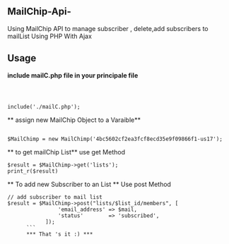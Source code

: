 ## MailChip-Api-


Using MailChip API to manage subscriber , delete,add subscribers to mailList Using PHP With Ajax

## Usage

**include mailC.php file in your principale file**
```



include('./mailC.php');
```
** assign new MailChip Object to a Varaible**
```

$MailChimp = new MailChimp('4bc5602cf2ea3fcf8ecd35e9f09866f1-us17');
```
** to get mailChip List** 
use get Method
```
$result = $MailChimp->get('lists');
print_r($result)
```
** To add new Subscriber to an List **
Use post Method
```
// add subscriber to mail list
$result = $MailChimp->post("lists/$list_id/members", [
				'email_address' => $mail,
				'status'        => 'subscribed',
			]);
      ```
      *** That 's it :) ***
